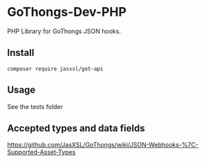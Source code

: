 # GoThongs-Dev-PHP

PHP Library for GoThongs JSON hooks.

## Install
`composer require jasxsl/got-api`

## Usage
See the tests folder

## Accepted types and data fields
https://github.com/JasXSL/GoThongs/wiki/JSON-Webhooks-%7C-Supported-Asset-Types
